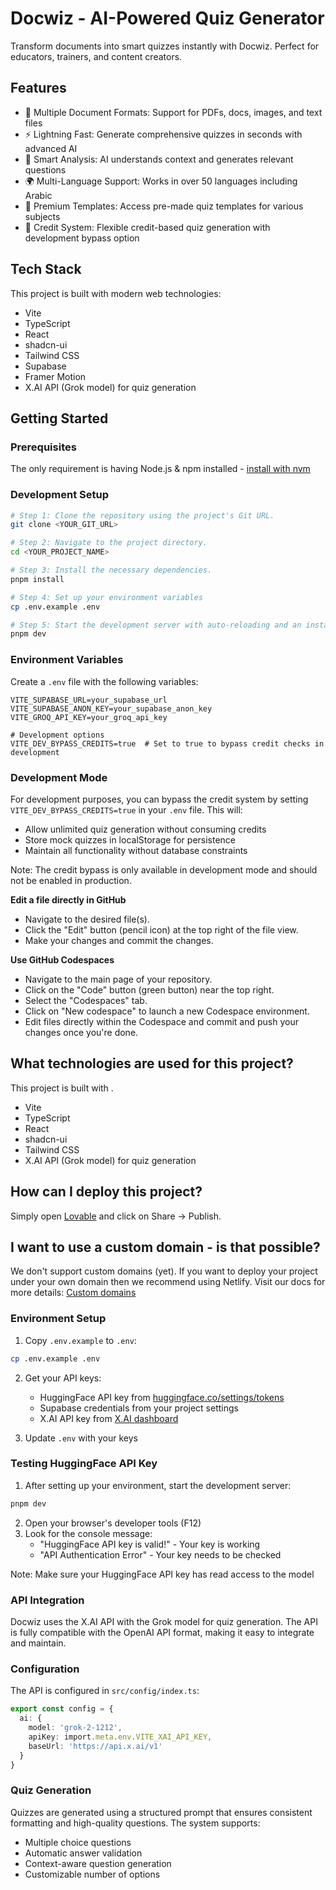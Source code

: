 # Docwiz - AI-Powered Quiz Generator

Transform documents into smart quizzes instantly with Docwiz. Perfect for educators, trainers, and content creators.

## Features

- 📄 Multiple Document Formats: Support for PDFs, docs, images, and text files
- ⚡ Lightning Fast: Generate comprehensive quizzes in seconds with advanced AI
- 🧠 Smart Analysis: AI understands context and generates relevant questions
- 🌍 Multi-Language Support: Works in over 50 languages including Arabic
- 💎 Premium Templates: Access pre-made quiz templates for various subjects
- 🔄 Credit System: Flexible credit-based quiz generation with development bypass option

## Tech Stack

This project is built with modern web technologies:

- Vite
- TypeScript
- React
- shadcn-ui
- Tailwind CSS
- Supabase
- Framer Motion
- X.AI API (Grok model) for quiz generation

## Getting Started

### Prerequisites

The only requirement is having Node.js & npm installed - [install with nvm](https://github.com/nvm-sh/nvm#installing-and-updating)

### Development Setup

```sh
# Step 1: Clone the repository using the project's Git URL.
git clone <YOUR_GIT_URL>

# Step 2: Navigate to the project directory.
cd <YOUR_PROJECT_NAME>

# Step 3: Install the necessary dependencies.
pnpm install

# Step 4: Set up your environment variables
cp .env.example .env

# Step 5: Start the development server with auto-reloading and an instant preview.
pnpm dev
```

### Environment Variables

Create a `.env` file with the following variables:

```env
VITE_SUPABASE_URL=your_supabase_url
VITE_SUPABASE_ANON_KEY=your_supabase_anon_key
VITE_GROQ_API_KEY=your_groq_api_key

# Development options
VITE_DEV_BYPASS_CREDITS=true  # Set to true to bypass credit checks in development
```

### Development Mode

For development purposes, you can bypass the credit system by setting `VITE_DEV_BYPASS_CREDITS=true` in your `.env` file. This will:
- Allow unlimited quiz generation without consuming credits
- Store mock quizzes in localStorage for persistence
- Maintain all functionality without database constraints

Note: The credit bypass is only available in development mode and should not be enabled in production.

**Edit a file directly in GitHub**

- Navigate to the desired file(s).
- Click the "Edit" button (pencil icon) at the top right of the file view.
- Make your changes and commit the changes.

**Use GitHub Codespaces**

- Navigate to the main page of your repository.
- Click on the "Code" button (green button) near the top right.
- Select the "Codespaces" tab.
- Click on "New codespace" to launch a new Codespace environment.
- Edit files directly within the Codespace and commit and push your changes once you're done.

## What technologies are used for this project?

This project is built with .

- Vite
- TypeScript
- React
- shadcn-ui
- Tailwind CSS
- X.AI API (Grok model) for quiz generation

## How can I deploy this project?

Simply open [Lovable](https://lovable.dev/projects/33086a0b-dc74-42e0-bf4d-0baa3ad2b87a) and click on Share -> Publish.

## I want to use a custom domain - is that possible?

We don't support custom domains (yet). If you want to deploy your project under your own domain then we recommend using Netlify. Visit our docs for more details: [Custom domains](https://docs.lovable.dev/tips-tricks/custom-domain/)

### Environment Setup

1. Copy `.env.example` to `.env`:
```sh
cp .env.example .env
```

2. Get your API keys:
   - HuggingFace API key from [huggingface.co/settings/tokens](https://huggingface.co/settings/tokens)
   - Supabase credentials from your project settings
   - X.AI API key from [X.AI dashboard](https://x.ai/dashboard)

3. Update `.env` with your keys

### Testing HuggingFace API Key

1. After setting up your environment, start the development server:
```sh
pnpm dev
```

2. Open your browser's developer tools (F12)
3. Look for the console message:
   - "HuggingFace API key is valid!" - Your key is working
   - "API Authentication Error" - Your key needs to be checked

Note: Make sure your HuggingFace API key has read access to the model

### API Integration

Docwiz uses the X.AI API with the Grok model for quiz generation. The API is fully compatible with the OpenAI API format, making it easy to integrate and maintain.

### Configuration

The API is configured in `src/config/index.ts`:
```typescript
export const config = {
  ai: {
    model: 'grok-2-1212',
    apiKey: import.meta.env.VITE_XAI_API_KEY,
    baseUrl: 'https://api.x.ai/v1'
  }
}
```

### Quiz Generation

Quizzes are generated using a structured prompt that ensures consistent formatting and high-quality questions. The system supports:

- Multiple choice questions
- Automatic answer validation
- Context-aware question generation
- Customizable number of options
